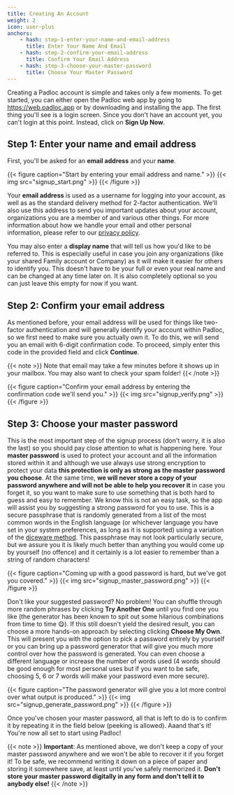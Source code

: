 ```yaml
---
title: Creating An Account
weight: 2
icon: user-plus
anchors:
    - hash: step-1-enter-your-name-and-email-address
      title: Enter Your Name And Email
    - hash: step-2-confirm-your-email-address
      title: Confirm Your Email Address
    - hash: step-3-choose-your-master-password
      title: Choose Your Master Password
---
```


Creating a Padloc account is simple and takes only a few moments. To get
started, you can either open the Padloc web app by going to
https://web.padloc.app or by downloading and installing the app. The first
thing you'll see is a login screen. Since you don't have an account yet, you
can't login at this point. Instead, click on **Sign Up Now**.

## Step 1: Enter your name and email address

First, you'll be asked for an **email address** and your **name**.

{{< figure caption="Start by entering your email address and name." >}}
{{< img src="signup_start.png" >}}
{{< /figure >}}

Your **email address** is used as a username for logging into your account, as well
as as the standard delivery method for 2-factor authentication. We'll also use
this address to send you important updates about your account, organizations
you are a member of and various other things. For more information about how we
handle your email and other personal information, please refer to our [privacy
policy](/privacy).

You may also enter a **display name** that will tell us how you'd like to be
referred to. This is especially useful in case you join any organizations (like
your shared Family account or Company) as it will make it easier for others to
identify you. This doesn't have to be your full or even your real name and can
be changed at any time later on. It is also completely optional so you can just
leave this empty for now if you want.

## Step 2: Confirm your email address

As mentioned before, your email address will be used for things like two-factor
authentication and will generally identify your account within Padloc, so we
first need to make sure you actually own it. To do this, we will send you an
email with 6-digit confirmation code. To proceed, simply enter this code in
the provided field and click **Continue**.

{{< note >}}
Note that email may take a few minutes before it shows up in your mailbox. You may
also want to check your spam folder!
{{< /note >}}

{{< figure caption="Confirm your email address by entering the confirmation code we'll send you." >}}
{{< img src="signup_verify.png" >}}
{{< /figure >}}

## Step 3: Choose your master password

This is the most important step of the signup process (don't worry, it is also
the last) so you should pay close attention to what is happening here. Your
**master password** is used to protect your account and all the information
stored within it and although we use always use strong encryption to protect
your data **this protection is only as strong as the master password you
choose**. At the same time, **we will never store a copy of your password
anywhere and will not be able to help you recover it** in case you forget it, so
you want to make sure to use something that is both hard to guess and easy to
remember. We know this is not an easy task, so the app will assist you by
suggesting a strong password for you to use. This is a secure passphrase that
is randomly generated from a list of the most common words in the English
language (or whichever language you have set in your system preferences, as
long as it is supported) using a variation of the [diceware
method](https://ssd.eff.org/en/module/animated-overview-how-make-super-secure-password-using-dice).
This passphrase may not look particularly secure, but we assure you it is
likely much better than anything you would come up by yourself (no offence) and
it certainly is a lot easier to remember than a string of random characters!

{{< figure caption="Coming up with a good password is hard, but we've got you covered." >}}
{{< img src="signup_master_password.png" >}}
{{< /figure >}}

Don't like your suggested password? No problem! You can shuffle through more
random phrases by clicking **Try Another One** until you find one you like
(the generator has been known to spit out some hilarious combinations from time
to time 😋). If this still doesn't yield the desired result, you can choose
a more hands-on approach by selecting clicking **Choose My Own**. This will present
you with the option to pick a password entirely by yourself or you can bring up
a password generator that will give you much more control over how the password
is generated. You can even choose a different language or increase the number
of words used (4 words should be good enough for most personal uses but if you
want to be safe, choosing 5, 6 or 7 words will make your password even more secure).

{{< figure caption="The password generator will give you a lot more control over what output is produced." >}}
{{< img src="signup_generate_password.png" >}}
{{< /figure >}}

Once you've chosen your master password, all that is left to do is to confirm it
by repeating it in the field below (peeking is allowed). Aaand that's it! You're
now all set to start using Padloc!

{{< note >}}
**Important**: As mentioned above, we don't keep a copy of your master password
anywhere and we won't be able to recover it if you forget it! To be safe, we
recommend writing it down on a piece of paper and storing it somewhere save, at
least until you've safely memorized it. **Don't store your master password
digitally in any form and don't tell it to anybody else!**
{{< /note >}}
